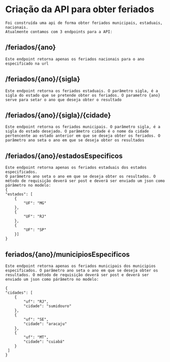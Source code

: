 # Criação da API para obter feriados
    Foi construída uma api de forma obter feriados municipais, estaduais, nacionais. 
    Atualmente contamos com 3 endpoints para a API:
## /feriados/{ano}
    Este endpoint retorna apenas os feriados nacionais para o ano especificado na url

## /feriados/{ano}/{sigla}
    Este endpoint retorna os feriados estaduais. O parâmetro sigla, é a sigla do estado que se pretende obter os feriados. O parametro {ano} serve para setar o ano que deseja obter o resultado

## /feriados/{ano}/{sigla}/{cidade}   
    Este endpoint retorna os feriados municipais. O parâmetro sigla, é a sigla do estado desejado. O parâmetro cidade é o nome da cidade pertencente ao estado anterior em que se deseja obter os feriados. O parâmetro ano seta o ano em que se deseja obter os resultados
## /feriados/{ano}/estadosEspecificos
    Este endpoint retorna apenas os feriados estaduais dos estados especificados. 
    O parâmetro ano seta o ano em que se deseja obter os resultados. O método de requisição deverá ser post e deverá ser enviado um json como párâmetro no modelo:
    {
    "estados": [
        {
            "UF": "MG"
        },
        {
            "UF": "RJ"
        },
        {
            "UF": "SP"
        }]
    }
## feriados/{ano}/municipiosEspecificos    
    Este endpoint retorna apenas os feriados municipais dos municipios especificados. O parâmetro ano seta o ano em que se deseja obter os resultados. O método de requisição deverá ser post e deverá ser enviado um json como párâmetro no modelo:

    {
    "cidades": [
        {
            "uf": "RJ",
            "cidade": "sumidouro"
        },
        {
            "uf": "SE",
            "cidade": "aracaju"
        },
        {
            "uf": "MT",
            "cidade": "cuiabá"
        }
     ]
    }